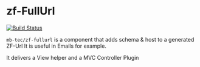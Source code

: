 # zf-FullUrl

[![Build Status](https://travis-ci.org/mb-tec/zf-FullUrl.svg?branch=master)](https://travis-ci.org/mb-tec/zf-FullUrl)

`mb-tec/zf-fullurl` is a component that adds schema & host to a generated ZF-Url
It is useful in Emails for example.

It delivers a View helper and a MVC Controller Plugin